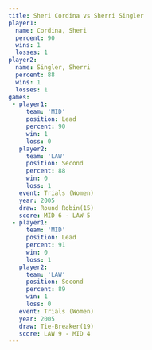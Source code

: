 ```yaml
---
title: Sheri Cordina vs Sherri Singler
player1:               
  name: Cordina, Sheri 
  percent: 90          
  wins: 1              
  losses: 1            
player2:               
  name: Singler, Sherri
  percent: 88          
  wins: 1              
  losses: 1            
games:
 - player1:        
     team: 'MID'   
     position: Lead
     percent: 90   
     win: 1        
     loss: 0       
   player2:          
     team: 'LAW'     
     position: Second
     percent: 88     
     win: 0          
     loss: 1         
   event: Trials (Women)
   year: 2005           
   draw: Round Robin(15)
   score: MID 6 - LAW 5 
 - player1:        
     team: 'MID'   
     position: Lead
     percent: 91   
     win: 0        
     loss: 1       
   player2:          
     team: 'LAW'     
     position: Second
     percent: 89     
     win: 1          
     loss: 0         
   event: Trials (Women)
   year: 2005           
   draw: Tie-Breaker(19)
   score: LAW 9 - MID 4 
---
```

